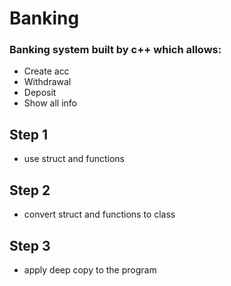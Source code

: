 # Banking
### Banking system built by c++ which allows:
- Create acc
- Withdrawal
- Deposit
- Show all info

## Step 1
- use struct and functions

## Step 2
- convert struct and functions to class

## Step 3
- apply deep copy to the program


